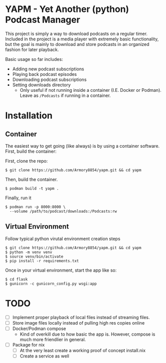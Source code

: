 # YAPM - Yet Another (python) Podcast Manager
This project is simply a way to download podcasts on a regular timer. Included in the project is a media player with extremely basic functionality, but the goal is mainly to download and store podcasts in an organized fashion for later playback.

Basic usage so far includes:
- Adding new podcast subscriptions
- Playing back podcast episodes
- Downloading podcast subscriptions
- Setting downloads directory
  - Only useful if not running inside a container (I.E. Docker or Podman). Leave as `/Podcasts` if running in a container.

# Installation
## Container
The easiest way to get going (like always) is by using a container software. First, build the container:

First, clone the repo:

`$ git clone https://github.com/Armory8854/yapm.git && cd yapm`

Then, build the container.

`$ podman build -t yapm .`

Finally, run it

```
$ podman run -p 8000:8000 \
  --volume /path/to/podcast/downloads:/Podcasts:rw
```

## Virtual Environment
Follow typical python virutal environment creation steps

```
$ git clone https://github.com/Armory8854/yapm.git && cd yapm
$ python -m venv venv
$ source venv/bin/activate
$ pip install -r requirements.txt
```

Once in your virtual environment, start the app like so:

```
$ cd flask
$ gunicorn -c gunicorn_config.py wsgi:app
```

# TODO
- [ ] Implement proper playback of local files instead of streaming files.
- [ ] Store image files locally instead of pulling high res copies online
- [ ] Docker/Podman compose
  - Kind of overkill due to how basic the app is. However, compose is much more friendlier in general.
- [ ] Package for nix
  - [ ] At the very least create a working proof of concept install.nix
  - [ ] Create a service as well
